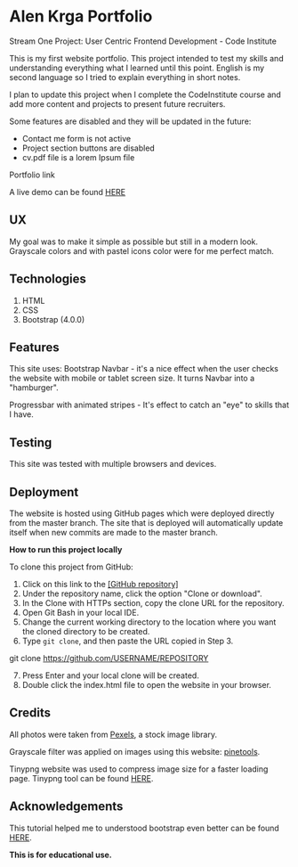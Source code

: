 

# Alen Krga Portfolio

Stream One Project: User Centric Frontend Development - Code Institute

This is my first website portfolio.
This project intended to test my skills and understanding everything
what I learned until this point. English is my second language so I tried to explain
everything in short notes.

I plan to update this project when I complete the CodeInstitute course and add more content and projects to present future recruiters.

Some features are disabled and they will be updated in the future:

 - Contact me form is not active  
 - Project section buttons are disabled
 - cv.pdf file is a lorem Ipsum file

Portfolio link

A live demo can be found  [HERE](https://alenkrga.github.io/milestone01/index.html)

## UX

My goal was to make it simple as possible but still in a modern look.
Grayscale colors and with pastel icons color were for me perfect match.

## Technologies

1.  HTML
2.  CSS
3.  Bootstrap (4.0.0)

## Features

This site uses:
 Bootstrap Navbar - it's a nice effect when the user checks the website
with mobile or tablet screen size. It turns Navbar into a "hamburger".

Progressbar with animated stripes - It's effect to catch an "eye" to skills that I have.


## Testing

This site was tested with multiple browsers and devices.


## Deployment

The website is hosted using GitHub pages which were deployed directly from the master branch. The site that is deployed will automatically update itself when new commits are made to the master branch. 

**How to run this project locally**

To clone this project from GitHub:

1.  Click on this link to the  [\[GitHub repository\]](https://github.com/AlenKrga/milestone01)
2.  Under the repository name, click the option "Clone or download".
3.  In the Clone with HTTPs section, copy the clone URL for the repository.
4.  Open Git Bash in your local IDE.
5.  Change the current working directory to the location where you want the cloned directory to be created.
6.  Type  `git clone`, and then paste the URL copied in Step 3.

git clone https://github.com/USERNAME/REPOSITORY

7.  Press Enter and your local clone will be created.
8.  Double click the index.html file to open the website in your browser.

## Credits


All photos were taken from  [Pexels](https://www.pexels.com/), a stock image library.

Grayscale filter was applied on images using this website:
[pinetools](https://pinetools.com/grayscale-image).

Tinypng website was used to compress image size for a faster loading page.
Tinypng tool can be found [HERE](https://tinypng.com/).




## Acknowledgements

This tutorial helped me to understood bootstrap even better can be found [HERE](https://www.youtube.com/watch?v=gqOEoUR5RHg).





**This is for educational use.**
